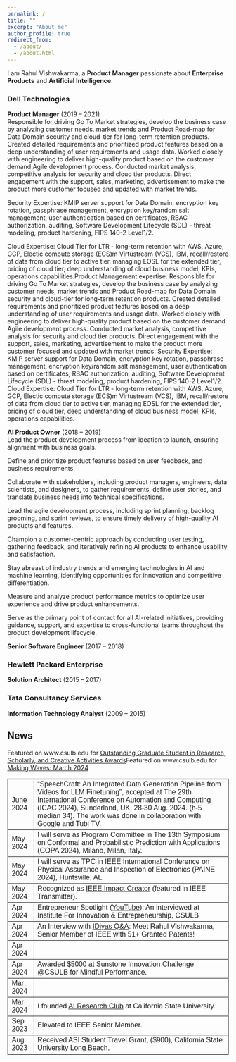 ```yaml
---
permalink: /
title: ""
excerpt: "About me"
author_profile: true
redirect_from: 
  - /about/
  - /about.html
---
```



<head>
<style>
table {
  font-family: arial, sans-serif;
  border-collapse: collapse;
  width: 100%;
}

td, th {
  border: 1px solid #dddddd;
  text-align: left;
  padding: 8px;
}

tr:nth-child(even) {
  background-color: #dddddd;
}
</style>
</head>


I am Rahul Vishwakarma, a **Product Manager** passionate about **Enterprise Products** and **Artificial Intelligence**.



### Dell Technologies
**Product Manager** (2019 – 2021)  
Responsible for driving Go To Market strategies, develop the business case by analyzing customer needs, market trends and Product Road-map for Data Domain security and cloud-tier for long-term retention products. Created detailed requirements and prioritized product features based on a deep understanding of user requirements and usage data. Worked closely with engineering to deliver high-quality product based on the customer demand Agile development process. Conducted market analysis, competitive analysis for security and cloud tier products. Direct engagement with the support, sales, marketing, advertisement to make the product more customer focused and updated with market trends.

Security Expertise: KMIP server support for Data Domain, encryption key rotation, passphrase management, encryption key/random salt management, user authentication based on certificates, RBAC authorization, auditing, Software Development Lifecycle (SDL) - threat modeling, product hardening, FIPS 140-2 Level1/2.

Cloud Expertise: Cloud Tier for LTR - long-term retention with AWS, Azure, GCP, Electic compute storage (ECS)m Virtustream (VCS), IBM, recall/restore of data from cloud tier to active tier, managing EOSL for the extended tier, pricing of cloud tier, deep understanding of cloud business model, KPIs, operations capabilities.Product Management expertise: Responsible for driving Go To Market strategies, develop the business case by analyzing customer needs, market trends and Product Road-map for Data Domain security and cloud-tier for long-term retention products. Created detailed requirements and prioritized product features based on a deep understanding of user requirements and usage data. Worked closely with engineering to deliver high-quality product based on the customer demand Agile development process. Conducted market analysis, competitive analysis for security and cloud tier products. Direct engagement with the support, sales, marketing, advertisement to make the product more customer focused and updated with market trends. Security Expertise: KMIP server support for Data Domain, encryption key rotation, passphrase management, encryption key/random salt management, user authentication based on certificates, RBAC authorization, auditing, Software Development Lifecycle (SDL) - threat modeling, product hardening, FIPS 140-2 Level1/2. Cloud Expertise: Cloud Tier for LTR - long-term retention with AWS, Azure, GCP, Electic compute storage (ECS)m Virtustream (VCS), IBM, recall/restore of data from cloud tier to active tier, managing EOSL for the extended tier, pricing of cloud tier, deep understanding of cloud business model, KPIs, operations capabilities.


**AI Product Owner** (2018 – 2019)  
Lead the product development process from ideation to launch, ensuring alignment with business goals.

Define and prioritize product features based on user feedback, and business requirements.

Collaborate with stakeholders, including product managers, engineers, data scientists, and designers, to gather requirements, define user stories, and translate business needs into technical specifications.

Lead the agile development process, including sprint planning, backlog grooming, and sprint reviews, to ensure timely delivery of high-quality AI products and features.

Champion a customer-centric approach by conducting user testing, gathering feedback, and iteratively refining AI products to enhance usability and satisfaction.

Stay abreast of industry trends and emerging technologies in AI and machine learning, identifying opportunities for innovation and competitive differentiation.

Measure and analyze product performance metrics to optimize user experience and drive product enhancements.

Serve as the primary point of contact for all AI-related initiatives, providing guidance, support, and expertise to cross-functional teams throughout the product development lifecycle.

**Senior Software Engineer** (2017 – 2018)



### Hewlett Packard Enterprise
**Solution Architect** (2015 – 2017)

### Tata Consultancy Services
**Information Technology Analyst** (2009 – 2015)


## News 
<body>
<table border="1">
  <tr>
    <td>June 2024</td>
    <td>“SpeechCraft: An Integrated Data Generation Pipeline from Videos for LLM Finetuning”, accepted at The 29th International Conference on Automation and Computing (ICAC 2024), Sunderland, UK, 28-30 Aug. 2024. (h-5 median 34). The work was done in collaboration with Google and Tubi TV.</td>
  </tr>
  <tr>
    <td>May 2024</td>
    <td>I will serve as Program Committee in The 13th Symposium on Conformal and Probabilistic Prediction with Applications (COPA 2024), Milano, Milan, Italy.</td>
  </tr>
  <tr>
    <td>May 2024</td>
    <td>I will serve as TPC in IEEE International Conference on Physical Assurance and Inspection of Electronics (PAINE 2024), Huntsville, AL.</td>
  </tr>
  <tr>
    <td>May 2024</td>
    <td>Recognized as <a href="https://transmitter.ieee.org/author/rahulvishwakarma/">IEEE Impact Creator</a> (featured in IEEE Transmitter).</td>
  </tr>
    <tr>
    <td>Apr 2024</td>
    <td>Entrepreneur Spotlight (<a href="https://www.youtube.com/watch?v=yD4Z8FDQ02Q">YouTube</a>): An interviewed at Institute For Innovation & Entrepreneurship, CSULB </td>
  </tr>
  <tr>
    <td>Apr 2024</td>
    <td> An Interview with <a href="https://idiyas.com/blog/idiyas-qa-meet-rahul-vishwakarma-senior-member-of-ieee-with-51-granted-patents/">IDiyas Q&A</a>: Meet Rahul Vishwakarma, Senior Member of IEEE with 51+ Granted Patents! </td>
  </tr>

  <tr>
    <td>Apr 2024</td>
  </td>Featured on www.csulb.edu for <a href="https://www.csulb.edu/office-of-the-provost/university-achievement-awards">Outstanding Graduate Student in Research, Scholarly, and Creative Activities Awards</a> </td>
  </tr>

  <tr>
    <td>Apr 2024</td>
    <td>Awarded $5000 at Sunstone Innovation Challenge @CSULB for Mindful Performance.</td>
  </tr>


  <tr>
    <td>Mar 2024</td>
  </td>Featured on www.csulb.edu for <a href="https://www.csulb.edu/news/making-waves/article/making-waves-march-2024">Making Waves: March 2024</a> </td>
  </tr>
  
  <tr>
    <td>Mar 2024</td>
    <td>I founded <a href="https://www.csulb.edu/college-of-engineering/article/ai-research-club-launches">AI Research Club</a> at California State University.</td>
  </tr>
  <tr>
    <td>Sep 2023</td>
    <td>Elevated to IEEE Senior Member.</td>
  </tr>
  <tr>
    <td>Aug 2023</td>
    <td>Received ASI Student Travel Grant, ($900), California State University Long Beach.</td>
  </tr>
</table>
</body>